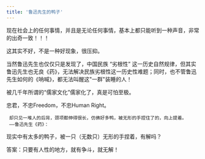 ```yaml
---
title: '鲁迅先生的鸭子'
---
```


现在社会上的任何事情，并且是无论任何事情，基本上都只能听到一种声音，非常的出奇一致！！！

这其实不好，不是一种好现象，很压抑。

当然鲁迅先生也仅仅只是发现了，中国民族 “劣根性” 这一历史自然规律，但其实鲁迅先生也无良《药》，无法解决民族劣根性这一历史性难题；同时，也不管鲁迅先生如何的《呐喊》，都无法叫醒这"一群"装睡的人！

被几千年所谓的“儒家文化”儒家化了，真是可怕至极。  

忠君，不忠Freedom，不忠Human Right。

```
 却只见一堆人的后背，颈项都伸得很长，仿佛好多鸭，被无形的手捏住了的，向上提着。
 ——鲁迅先生《药》：
```
现实中有太多的鸭子，被一只（无数只）无形的手捏着，有解吗？

答案：只要有人性的地方，就有争斗，就无解！
